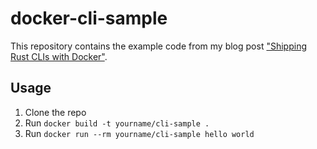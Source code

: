 # docker-cli-sample

This repository contains the example code from my blog post ["Shipping Rust CLIs with Docker"](https://kevingimbel.de/blog/2020/08/shipping-rust-clis-with-docker/).

## Usage

1. Clone the repo
2. Run `docker build -t yourname/cli-sample .`
3. Run `docker run --rm yourname/cli-sample hello world`